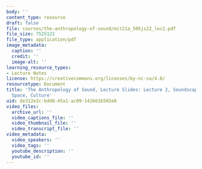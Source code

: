 ```yaml
---
body: ''
content_type: resource
draft: false
file: courses/the-anthropology-of-sound/mit21a_505js22_lec2.pdf
file_size: 7525121
file_type: application/pdf
image_metadata:
  caption: ''
  credit: ''
  image-alt: ''
learning_resource_types:
- Lecture Notes
license: https://creativecommons.org/licenses/by-nc-sa/4.0/
resourcetype: Document
title: 'The Anthropology of Sound, Lecture Slides: Lecture 2, Soundscapes, Acoustemologies,
  Space, Culture'
uid: de312e2c-bdd8-45a1-ac09-142661b502e8
video_files:
  archive_url: ''
  video_captions_file: ''
  video_thumbnail_file: ''
  video_transcript_file: ''
video_metadata:
  video_speakers: ''
  video_tags: ''
  youtube_description: ''
  youtube_id: ''
---
```

